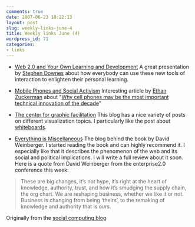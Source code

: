 ```yaml
---
comments: true
date: 2007-06-23 18:22:13
layout: post
slug: weekly-links-june-4
title: Weekly links June (4)
wordpress_id: 71
categories:
- links
---
```






	
  * [Web 2.0 and Your Own Learning and Development](http://video.google.com/videoplay?docid=-5431152345344515009)
A great presentation by [Stephen Downes](http://www.downes.ca/) about how everybody can use these new tools of interaction to enlighten their personal learning.

	
  * [Mobile Phones and Social Activism](http://www.techsoup.org/learningcenter/hardware/page7216.cfm?rss=1)
Interesting article by [Ethan Zuckerman](http://ethanzuckerman.com/blog/) about "[Why cell phones may be the most important technical innovation of the decade](http://www.techsoup.org/learningcenter/hardware/page7216.cfm?rss=1)"

	
  * [The center for graphic facilitation](http://graphicfacilitation.blogs.com/)
This blog has a nice variety of posts on different visualization topics. I particularly like the post about [whiteboards](http://graphicfacilitation.blogs.com/pages/2007/05/whiteboard_tuto.html).

	
  * [Everything is Miscellaneous](http://www.everythingismiscellaneous.com/)
The blog behind the book by David Weinberger. I started reading the book and can highly recommend it. I especially like that it describes the phenomenon of the web and its social and political implications. I will write a full review about it soon. Here is a quote from David Weinberger from the enterprise2.0 conference this week:




> These are big changes, it’s not hype, it’s right at the heart of knowledge, authority, trust, and how it’s smudging the supply chain, the org chart. We are reshaping business, whether we like it or not. Business is changing from being ‘theirs’, to the remaking of knowledge and authority that is ours.

Originally from the [social computing blog](http://www.socialcomputing.org/archives/26)
